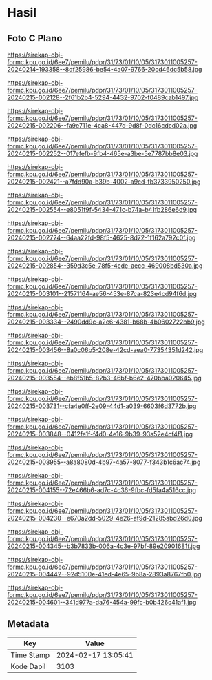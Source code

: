 # Hasil

## Foto C Plano

https://sirekap-obj-formc.kpu.go.id/6ee7/pemilu/pdpr/31/73/01/10/05/3173011005257-20240214-193358--8df25986-be54-4a07-9766-20cd46dc5b58.jpg

https://sirekap-obj-formc.kpu.go.id/6ee7/pemilu/pdpr/31/73/01/10/05/3173011005257-20240215-002128--2f61b2b4-5294-4432-9702-f0489cab1497.jpg

https://sirekap-obj-formc.kpu.go.id/6ee7/pemilu/pdpr/31/73/01/10/05/3173011005257-20240215-002206--fa9e711e-4ca8-447d-9d8f-0dc16cdcd02a.jpg

https://sirekap-obj-formc.kpu.go.id/6ee7/pemilu/pdpr/31/73/01/10/05/3173011005257-20240215-002252--017efefb-9fb4-465e-a3be-5e7787bb8e03.jpg

https://sirekap-obj-formc.kpu.go.id/6ee7/pemilu/pdpr/31/73/01/10/05/3173011005257-20240215-002421--a7fdd90a-b39b-4002-a9cd-fb3733950250.jpg

https://sirekap-obj-formc.kpu.go.id/6ee7/pemilu/pdpr/31/73/01/10/05/3173011005257-20240215-002554--e8051f9f-5434-471c-b74a-b41fb286e6d9.jpg

https://sirekap-obj-formc.kpu.go.id/6ee7/pemilu/pdpr/31/73/01/10/05/3173011005257-20240215-002724--64aa22fd-98f5-4625-8d72-1f162a792c0f.jpg

https://sirekap-obj-formc.kpu.go.id/6ee7/pemilu/pdpr/31/73/01/10/05/3173011005257-20240215-002854--359d3c5e-78f5-4cde-aecc-469008bd530a.jpg

https://sirekap-obj-formc.kpu.go.id/6ee7/pemilu/pdpr/31/73/01/10/05/3173011005257-20240215-003101--21571164-ae56-453e-87ca-823e4cd94f6d.jpg

https://sirekap-obj-formc.kpu.go.id/6ee7/pemilu/pdpr/31/73/01/10/05/3173011005257-20240215-003334--2490dd9c-a2e6-4381-b68b-4b0602722bb9.jpg

https://sirekap-obj-formc.kpu.go.id/6ee7/pemilu/pdpr/31/73/01/10/05/3173011005257-20240215-003456--8a0c06b5-208e-42cd-aea0-77354351d242.jpg

https://sirekap-obj-formc.kpu.go.id/6ee7/pemilu/pdpr/31/73/01/10/05/3173011005257-20240215-003554--eb8f51b5-82b3-46bf-b6e2-470bba020645.jpg

https://sirekap-obj-formc.kpu.go.id/6ee7/pemilu/pdpr/31/73/01/10/05/3173011005257-20240215-003731--cfa4e0ff-2e09-44d1-a039-6603f6d3772b.jpg

https://sirekap-obj-formc.kpu.go.id/6ee7/pemilu/pdpr/31/73/01/10/05/3173011005257-20240215-003848--0412fe1f-f4d0-4e16-9b39-93a52e4cf4f1.jpg

https://sirekap-obj-formc.kpu.go.id/6ee7/pemilu/pdpr/31/73/01/10/05/3173011005257-20240215-003955--a8a8080d-4b97-4a57-8077-f343b1c6ac74.jpg

https://sirekap-obj-formc.kpu.go.id/6ee7/pemilu/pdpr/31/73/01/10/05/3173011005257-20240215-004155--72e466b6-ad7c-4c36-9fbc-fd5fa4a516cc.jpg

https://sirekap-obj-formc.kpu.go.id/6ee7/pemilu/pdpr/31/73/01/10/05/3173011005257-20240215-004230--e670a2dd-5029-4e26-af9d-21285abd26d0.jpg

https://sirekap-obj-formc.kpu.go.id/6ee7/pemilu/pdpr/31/73/01/10/05/3173011005257-20240215-004345--b3b7833b-006a-4c3e-97bf-89e20901681f.jpg

https://sirekap-obj-formc.kpu.go.id/6ee7/pemilu/pdpr/31/73/01/10/05/3173011005257-20240215-004442--92d5100e-41ed-4e65-9b8a-2893a8767fb0.jpg

https://sirekap-obj-formc.kpu.go.id/6ee7/pemilu/pdpr/31/73/01/10/05/3173011005257-20240215-004601--341d977a-da76-454a-99fc-b0b426c41af1.jpg


## Metadata

| Key        | Value               |
| ---------- | ------------------- |
| Time Stamp | 2024-02-17 13:05:41 |
| Kode Dapil | 3103                |



